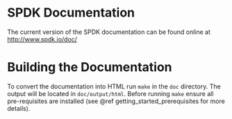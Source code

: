 SPDK Documentation
==================

The current version of the SPDK documentation can be found online at
http://www.spdk.io/doc/

Building the Documentation
==========================

To convert the documentation into HTML run `make` in the `doc`
directory.  The output will be located in `doc/output/html`. Before
running `make` ensure all pre-requisites are installed (see @ref
getting_started_prerequisites for more details).
